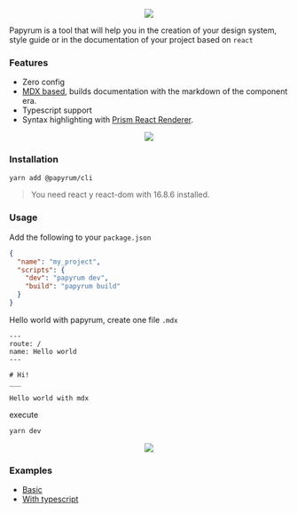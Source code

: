 <p align="center">
  <img src="https://user-images.githubusercontent.com/4754339/71502967-1a73bf80-2841-11ea-9add-13cd5bd905dd.png" />
</p>

Papyrum is a tool that will help you in the creation of your design system, style guide or in the documentation of your project based on `react`

### Features

- Zero config
- [MDX based](https://mdxjs.com/), builds documentation with the markdown of the component era.
- Typescript support
- Syntax highlighting with [Prism React Renderer](https://github.com/FormidableLabs/prism-react-renderer).

<p align="center">
  <img src="https://user-images.githubusercontent.com/4754339/71502918-d5e82400-2840-11ea-9165-3643711ca8d2.png" />
</p>

### Installation

```bash
yarn add @papyrum/cli
```

> You need react y react-dom with 16.8.6 installed.

### Usage

Add the following to your  `package.json`

```json
{
  "name": "my_project",
  "scripts": {
    "dev": "papyrum dev",
    "build": "papyrum build"
  }
}
```

Hello world with papyrum, create one file `.mdx`

```
---
route: /
name: Hello world
---

# Hi!
___

Hello world with mdx
```

execute

```bash
yarn dev
```

<p align="center">
  <img src="https://user-images.githubusercontent.com/4754339/71502938-f2845c00-2840-11ea-9dec-1d9ea8b37778.png" />
</p>

### Examples

- [Basic](https://github.com/wilsson/papyrum/tree/master/examples/basic)
- [With typescript](https://github.com/wilsson/papyrum/tree/master/examples/typescript)